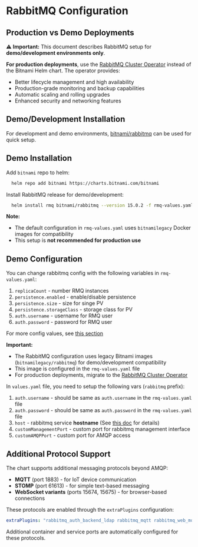 # RabbitMQ Configuration

## Production vs Demo Deployments

⚠️ **Important:** This document describes RabbitMQ setup for **demo/development environments only**.

**For production deployments**, use the [RabbitMQ Cluster Operator](rabbitmq-operator.md) instead of the Bitnami Helm chart. The operator provides:
- Better lifecycle management and high availability
- Production-grade monitoring and backup capabilities
- Automatic scaling and rolling upgrades
- Enhanced security and networking features

## Demo/Development Installation

For development and demo environments,
[bitnami/rabbitmq](https://github.com/bitnami/charts/tree/master/bitnami/rabbitmq)
can be used for quick setup.

## Demo Installation

Add `bitnami` repo to helm:

```bash
  helm repo add bitnami https://charts.bitnami.com/bitnami
```

Install RabbitMQ release for demo/development:

```bash
  helm install rmq bitnami/rabbitmq --version 15.0.2 -f rmq-values.yaml
```

**Note:** 
- The default configuration in `rmq-values.yaml` uses `bitnamilegacy` Docker images for compatibility
- This setup is **not recommended for production use**

## Demo Configuration

You can change rabbitmq config with the following variables in `rmq-values.yaml`:

1. `replicaCount` - number RMQ instances
2. `persistence.enabled` - enable/disable persistence
3. `persistence.size` - size for singe PV
4. `persistence.storageClass` - storage class for PV
5. `auth.username` - username for RMQ user
6. `auth.password` - password for RMQ user

For more config values, see [this section](https://github.com/bitnami/charts/tree/master/bitnami/rabbitmq#parameters)

**Important:** 
- The RabbitMQ configuration uses legacy Bitnami images (`bitnamilegacy/rabbitmq`) for demo/development compatibility
- This image is configured in the `rmq-values.yaml` file
- For production deployments, migrate to the [RabbitMQ Cluster Operator](rabbitmq-operator.md)

In `values.yaml` file, you need to setup the following vars (`rabbitmq` prefix):

1. `auth.username` - should be same as `auth.username` in the `rmq-values.yaml` file
2. `auth.password` - should be same as `auth.password` in the `rmq-values.yaml` file
3. `host` - rabbitmq service **hostname**
    (See [this doc](service-endpoint.md) for details)
4. `customManagementPort` - custom port for rabbitmq management interface
5. `customAMQPPort` - custom port for AMQP access

## Additional Protocol Support

The chart supports additional messaging protocols beyond AMQP:

- **MQTT** (port 1883) - for IoT device communication
- **STOMP** (port 61613) - for simple text-based messaging
- **WebSocket variants** (ports 15674, 15675) - for browser-based connections

These protocols are enabled through the `extraPlugins` configuration:

```yaml
extraPlugins: "rabbitmq_auth_backend_ldap rabbitmq_mqtt rabbitmq_web_mqtt rabbitmq_management rabbitmq_web_stomp rabbitmq_stomp"
```

Additional container and service ports are automatically configured for these protocols.
